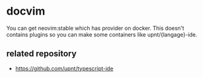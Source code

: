 # docvim
You can get neovim:stable which has provider on docker. 
This doesn't contains plugins so you can make some containers like upnt/{langage}-ide.

## related repository
- https://github.com/upnt/typescript-ide
